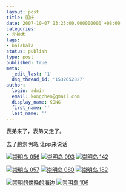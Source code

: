 ```yaml
---
layout: post
title: 国庆
date: 2007-10-07 23:25:00.000000000 +08:00
categories:
- 非技术
tags:
- balabala
status: publish
type: post
published: true
meta:
  _edit_last: '1'
  dsq_thread_id: '1532652827'
author:
  login: admin
  email: kongchen@gmail.com
  display_name: KONG
  first_name: ''
  last_name: ''
---
```

表弟来了，表弟又走了。

去了趟崇明岛,让pp来说话

[![崇明岛 056](assets/y1phxLDPLnZUdDlNa8EVHtqfE8PT7hYHwko_9LrV0wo4D4JEwhU6FWK2DqiKTVJwlYvAOPcsp14edlkyzgMwp9CRyk-VAnCwMTK?PARTNER=WRITER)][0] [![崇明岛 093](assets/y1phxLDPLnZUdA4pXcgnQljQKYOMCsQ_b0RzRtS22V4v8JV3-ORmT8-qdpFsP4ARtr7LbklU0agHhBT5w1fKoGtgpZtMc8mysHC?PARTNER=WRITER)][1] [![崇明岛 142](assets/y1phxLDPLnZUdAmlYnrsEoEV7qHisDuvOo3b3XGWjdQ6cEK5kVbBuRe_JsKzLqPrL-EczwfLDn08MxqEcQypdbBS-7w767R1rnN?PARTNER=WRITER)][2] 

[![崇明岛 057](assets/y1phxLDPLnZUdBREd9WA_keD9x714n0os8oHduPzoApbSqy08_c5TBBL3Q-PeRZIf9zKmg1Voaan0rixvamN4rCBd2TtmkM3_WV?PARTNER=WRITER)][3] [![崇明岛 080](assets/y1phxLDPLnZUdC4aHKmk-UNXVJIAVyAfSGge7rPZPeF0srL28LfLXnsqFrDTrro46gDJJI0jelfoHWRY4kj3egXKbQOBB8nYC9M?PARTNER=WRITER)][4] [![崇明岛 182](assets/y1phxLDPLnZUdB0u5HqEYghTz8QtUyRKpBgr5CEbUTKOQJURsSP6ahn8tb03aae5HukP5JcTLmZtWCOneQQO_VXHw35tOhMjVDA?PARTNER=WRITER)][5] 

[![崇明的傍晚的海边](assets/y1phxLDPLnZUdC0L54L8xrff_kBno4ZieaFf9B5WslufIGBeHd1eEqpR3Ctglcjlbt9Z4ltS44EMg9WhwZ_17_zl8nKRnkvldiH?PARTNER=WRITER)][6] [![崇明岛 106](assets/y1phxLDPLnZUdAb1cxd2-vPXeprrU1L1tbc02zqY1coegJaDUVFPkFUAPo_xD2yV1175_XspJCvkod5_Ou3XBtc3P6LVCMtC7wQ?PARTNER=WRITER)][7]

[0]: http://by1.storage.msn.com/y1phxLDPLnZUdD5BYbf2r5T3n71ADCHAVLkkk0W2dEZhro_nY10ch4iWEtOCirZxacwcXrPIGDQgtNTBLGSXOBLLuo4k4oaFTjf?PARTNER=WRITER
[1]: http://by1.storage.msn.com/y1phxLDPLnZUdCRLkxb3YkaYq7wdha61xPfZ5M-MIeB7VIKZztyaY3PFEty_mheUdht-BaqgtL0kw0iuuXGKMojLWW0SzcmUgd6?PARTNER=WRITER
[2]: http://by1.storage.msn.com/y1phxLDPLnZUdD_2xUkfDprfdwGKS06nQNrXZAaMa07kvURtSrWwFfdkY3Gyohrdtn9d2BXxArqvWOTLMPupPcCueAfr6bUR9Yw?PARTNER=WRITER
[3]: http://by1.storage.msn.com/y1phxLDPLnZUdB5uuL74jsPJZlBghWx0fTfgQD0tU-9HsD5ppK_6WdihUoSGlJHNKUvaBdU_MR45s4SQfZ8rKh5iN2qva_RS8aW?PARTNER=WRITER
[4]: http://by1.storage.msn.com/y1phxLDPLnZUdAuRGxXLRbw7C-6ElAJWh9m-773f7ealRpJLhWR1rNK5VKDGl8Ko7zCYEhOQRf-BdxkLlgv7z4f-qRIcuZJq0k5?PARTNER=WRITER
[5]: http://by1.storage.msn.com/y1phxLDPLnZUdAGINCnbQYZYom_T8Nb--cyPfn5Cfr8lZ7IYUv1rg-5yET3JNdcs5pzPRRIMDL16pblSZABtDC4SGNuZwuhjU0F?PARTNER=WRITER
[6]: http://by1.storage.msn.com/y1phxLDPLnZUdAC70dZtaw1cgeJ4MdwEez9ruc1emZ-vtnXzNz2bF87HZ9WhS4AOJnU6sdlVofMqWKk6FUpggi50x9lOlHXnO5x?PARTNER=WRITER
[7]: http://by1.storage.msn.com/y1phxLDPLnZUdDSV79UGzCaD9Ph8ngR_ZEXs4Urx7XgBsjxsyYyIJtX59-xd3OC4VMxcl9ZY39O_jNKMvayJGrvdeJRVx-I6Nhf?PARTNER=WRITER